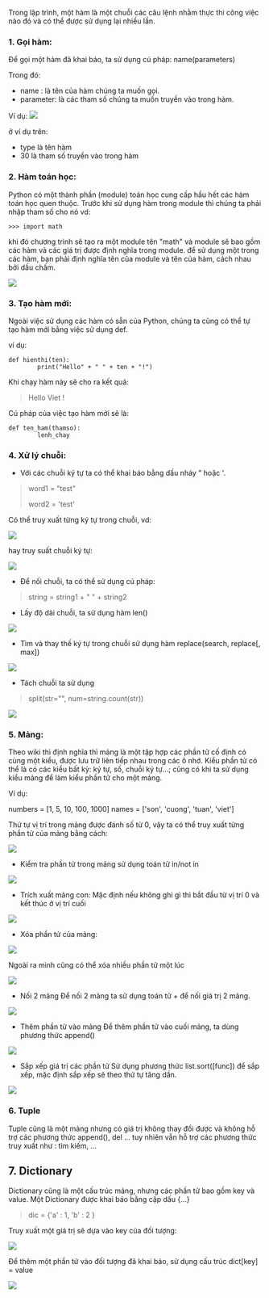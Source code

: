 Trong lập trình, một hàm là một chuỗi các câu lệnh nhằm thực thi công việc nào đó và có thể được sử dụng lại nhiều lần.

### 1. Gọi hàm:
Để gọi một hàm đã khai báo, ta sử dụng cú pháp:
name(parameters)

Trong đó:
* name : là tên của hàm chúng ta muốn gọi.
* parameter: là các tham số chúng ta muốn truyền vào trong hàm.

Ví dụ:
![](https://images.viblo.asia/d784ede4-9bd5-4f1f-b475-8b7e8e14e2c7.png)

ở ví dụ trên: 
- type là tên hàm
- 30 là tham số truyền vào trong hàm

### 2. Hàm toán học:
Python có một thành phần (module) toán học cung cấp hầu hết các hàm toán học quen thuộc. 
Trước khi sử dụng hàm trong module thì chúng ta phải nhập tham số cho nó
vd:

```>>> import math```

khi đó chương trình sẽ tạo ra một module tên "math" và module sẽ bao gồm các hàm và các giá trị được định nghĩa trong module. để sử dụng một trong các hàm, bạn phải định nghĩa tên của module và tên của hàm, cách nhau bởi dấu chấm.

![](https://images.viblo.asia/49dc00af-1c8e-4798-9325-085814feed9e.png)

### 3. Tạo hàm mới:
Ngoài việc sử dụng các hàm có sẵn của Python, chúng ta cũng có thể tự tạo hàm mới bằng việc sử dụng def.

ví dụ:

  ```
  def hienthi(ten):
          print("Hello" + " " + ten + "!")
  ```
  Khi chạy hàm này sẽ cho ra kết quả:
  >Hello Viet !
  
Cú pháp của việc tạo hàm mới sẽ là:
``` 
def ten_ham(thamso):
        lenh_chay
```        

### 4. Xử lý chuỗi:
- Với các chuỗi ký tự ta có thể khai báo bằng dấu nháy " hoặc '.
>word1 = "test"
>
>word2 = 'test'

Có thể truy xuất từng ký tự trong chuỗi, vd:

![](https://images.viblo.asia/86781949-e527-4400-9f2b-ea11771e6309.png)

hay truy suất chuỗi ký tự:


![](https://images.viblo.asia/da113a2c-686a-4ffe-b82d-1a415d4defd5.png)

- Để nối chuỗi, ta có thể sử dụng cú pháp:

>string = string1 + " " + string2

- Lấy độ dài chuỗi, ta sử dụng hàm len()

![](https://images.viblo.asia/3c65141f-d073-40cc-962a-3d82c2eae6b3.png)

- Tìm và thay thế ký tự trong chuỗi sử dụng hàm replace(search, replace[, max])

![](https://images.viblo.asia/7c774a4b-705b-4486-bdc1-6f8b5c1b385c.png)

- Tách chuỗi ta sử dụng 
> split(str="", num=string.count(str))

![](https://images.viblo.asia/62393520-4328-4e6a-913f-877c40e98f24.png)

### 5. Mảng:
Theo wiki thì định nghĩa thì mảng là một tập hợp các phần tử cố định có cùng một kiểu, được lưu trữ liên tiếp nhau trong các ô nhớ. Kiểu phần tử có thể là có các kiểu bất kỳ: ký tự, số, chuỗi ký tự…; cũng có khi ta sử dụng kiểu mảng để làm kiểu phần tử cho một mảng.

Ví dụ:

numbers = [1, 5, 10, 100, 1000]
names = ['son', 'cuong', 'tuan', 'viet']

Thứ tự vị trí trong mảng được đánh số từ 0, vậy ta có thể truy xuất từng phần tử của mảng bằng cách:

![](https://images.viblo.asia/c44da09a-d4e7-4843-9ad2-d0754f092ac9.png)

* Kiểm tra phần tử trong mảng sử dụng toán tử in/not in

![](https://images.viblo.asia/18bd479f-ff1d-4473-86ab-660763d8a025.png)

* Trích xuất mảng con:
Mặc định nếu không ghi gì thì bắt đầu từ vị trí 0 và kết thúc ở vị trí cuối

![](https://images.viblo.asia/373e475f-6db4-4682-92b4-436e7a061732.png)

* Xóa phần tử của mảng:

![](https://images.viblo.asia/1ebd3c54-6ee9-4e98-aa69-0ad34136ec29.png)

Ngoài ra mình cũng có thể xóa nhiều phần tử một lúc

![](https://images.viblo.asia/317d5278-8687-451d-b145-860c540c7352.png)

* Nối 2 mảng
Để nối 2 mảng ta sử dụng toán tử + để nối giá trị 2 mảng.

![](https://images.viblo.asia/d402e221-7eda-4084-8eeb-3c8b85113a99.png)

* Thêm phần tử vào mảng
Để thêm phần tử vào cuối mảng, ta dùng phương thức append()

![](https://images.viblo.asia/eafba456-e986-4e1f-8ffe-80e04c3c5b1d.png)

* Sắp xếp giá trị các phần tử
Sử dụng phương thức list.sort([func]) để sắp xếp, mặc định sắp xếp sẽ theo thứ tự tăng dần.

![](https://images.viblo.asia/9483160c-4861-4d7d-8fc9-df70dc655b4e.png)

### 6. Tuple
Tuple cũng là một mảng nhưng có giá trị không thay đổi được và không hỗ trợ các phương thức append(), del ... tuy nhiên vẫn hỗ trợ các phương thức truy xuất như : tìm kiếm, ...

## 7. Dictionary
Dictionary cũng là một cấu trúc mảng, nhưng các phần tử bao gồm key và value. Một Dictionary được khai báo bằng cặp dấu {...}

> dic = {'a' : 1, 'b' : 2 }

Truy xuất một giá trị sẽ dựa vào key của đối tượng:

![](https://images.viblo.asia/9fa36115-1240-40b2-a545-ac7cc7f3ccf1.png)

Để thêm một phần tử vào đối tượng đã khai báo, sử dụng cấu trúc dict[key] = value

![](https://images.viblo.asia/6f5de05c-da77-410a-bd2f-c8dc9dc4dfa0.png)